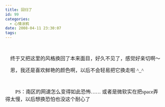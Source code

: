 ```yaml
---
title: 回归了
id: 99
categories:
  - 心情涂鸦
date: 2008-04-11 23:30:07
tags:
---
```


<div id="msgcns!DA984E57EDE76A7C!1174" class="bvMsg"><div>

<span style="font-family:宋体;"><font size="3">   </font></span>

<span style="font-family:宋体;"><font size="3">    终于又把这里的风格换回了本来面目，好久不见了，感觉好亲切啊～</font></span>

<font size="3"><span style="font-family:宋体;">    恩，我还是喜欢鲜艳的颜色啊，以后不会轻易把它换走啦</span><font face="Times New Roman"> <span lang="EN-US">^_^</span></font></font>

<font size="3"><font face="Times New Roman"><span lang="EN-US"/></font></font> 

<font size="3"><font face="Times New Roman"><span lang="EN-US">        PS：南区的网速怎么变得如此恐怖…… 或者是微软实在把space弄得太慢，以后想换恐怕也没这个耐心了</span></font></font>

<font size="3"><font face="Times New Roman"><span lang="EN-US"/></font></font> 
</div></div>